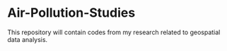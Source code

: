 # Air-Pollution-Studies
This repository will contain codes from my research related to geospatial data analysis.
